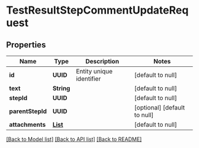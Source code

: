 # TestResultStepCommentUpdateRequest
## Properties

| Name | Type | Description | Notes |
|------------ | ------------- | ------------- | -------------|
| **id** | **UUID** | Entity unique identifier | [default to null] |
| **text** | **String** |  | [default to null] |
| **stepId** | **UUID** |  | [default to null] |
| **parentStepId** | **UUID** |  | [optional] [default to null] |
| **attachments** | [**List**](AttachmentUpdateRequest.md) |  | [default to null] |

[[Back to Model list]](../README.md#documentation-for-models) [[Back to API list]](../README.md#documentation-for-api-endpoints) [[Back to README]](../README.md)

